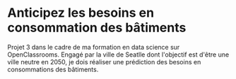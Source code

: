 # Anticipez les besoins en consommation des bâtiments
Projet 3 dans le cadre de ma formation en data science sur OpenClassrooms. Engagé par la ville de Seatlle dont l'objectif est d'être une ville neutre en 2050, je dois réaliser une prédiction des besoins en consommations des bâtiments.

